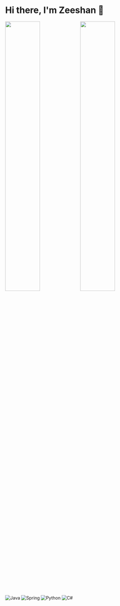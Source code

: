 # Hi there, I'm Zeeshan 👋

<img align = "left" width = "47%" src = "https://github-readme-stats.vercel.app/api?username=zeeshan457&show_icons=true&theme=radical" />

<img align = "left" width = "47%" src = "https://github-readme-stats.vercel.app/api/top-langs/?username=zeeshan457&layout=compact)](https://github.com/zeeshan457/github-readme-stats" />

![Java](https://img.shields.io/badge/java-%23ED8B00.svg?style=for-the-badge&logo=java&logoColor=white)
![Spring](https://img.shields.io/badge/spring-%236DB33F.svg?style=for-the-badge&logo=spring&logoColor=white)
![Python](https://img.shields.io/badge/python-3670A0?style=for-the-badge&logo=python&logoColor=ffdd54)
![C#](https://img.shields.io/badge/c%23-%23239120.svg?style=for-the-badge&logo=c-sharp&logoColor=white)









